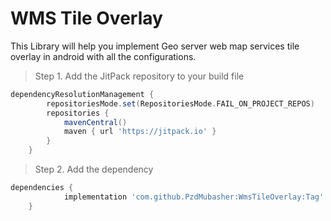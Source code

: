 # WMS Tile Overlay
This Library will help you implement Geo server web map services tile overlay in android with all the configurations.

> Step 1. Add the JitPack repository to your build file

```gradle
dependencyResolutionManagement {
		repositoriesMode.set(RepositoriesMode.FAIL_ON_PROJECT_REPOS)
		repositories {
			mavenCentral()
			maven { url 'https://jitpack.io' }
		}
	}
 ```
> Step 2. Add the dependency
```gradle
dependencies {
	        implementation 'com.github.PzdMubasher:WmsTileOverlay:Tag'
	}
```
